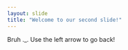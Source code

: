 ```yaml
---
layout: slide
title: "Welcome to our second slide!"
---
```

Bruh ._.
Use the left arrow to go back!
